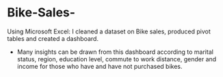 # Bike-Sales-

Using Microsoft Excel: I cleaned a dataset on Bike sales, produced pivot tables and created a dashboard. 
- Many insights can be drawn from this dashboard according to marital status, region, education level, commute to work distance, gender and income for those who have and have not purchased bikes.
